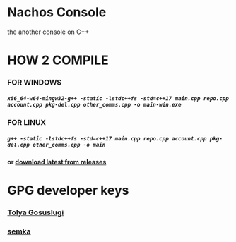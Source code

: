 # Nachos Console
the another console on C++

# HOW 2 COMPILE
### FOR WINDOWS
##### ```x86_64-w64-mingw32-g++ -static -lstdc++fs -std=c++17 main.cpp repo.cpp account.cpp pkg-del.cpp other_comms.cpp -o main-win.exe```

### FOR LINUX
##### ```g++ -static -lstdc++fs -std=c++17 main.cpp repo.cpp account.cpp pkg-del.cpp other_comms.cpp -o main```

#### or [download latest from releases](https://github.com/nachosteam/nachos-console/releases)

# GPG developer keys
### [Tolya Gosuslugi](https://raw.githubusercontent.com/nachosteam/nachos-console/main/semka_-_Nikolai.asc?token=GHSAT0AAAAAACR7MKFODTSKFBMN24PPJR56ZTVNQTQ)
### [semka](https://raw.githubusercontent.com/nachosteam/nachos-console/main/semka_-_Nikolai.asc?token=GHSAT0AAAAAACR7MKFODTSKFBMN24PPJR56ZTVNQTQ)
